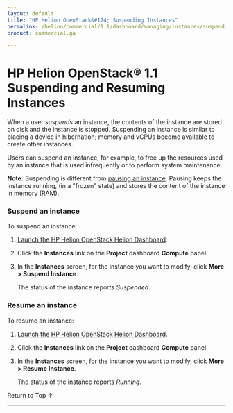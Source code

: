 ```yaml
---
layout: default
title: "HP Helion OpenStack&#174; Suspending Instances"
permalink: /helion/commercial/1.1/dashboard/managing/instances/suspend/
product: commercial.ga

---
```

<!--PUBLISHED-->

<script>

function PageRefresh {
onLoad="window.refresh"
}

PageRefresh();

</script>

<!--
<p style="font-size: small;"> <a href="/helion/commercial/1.1/ga1/install/">&#9664; PREV</a> | <a href="/helion/commercial/1.1/ga1/install-overview/">&#9650; UP</a> | <a href="/helion/commercial/1.1/ga1/">NEXT &#9654;</a> 
-->

# HP Helion OpenStack&#174; 1.1 Suspending and Resuming Instances

When a user *suspends* an instance, the contents of the instance are stored on disk and the instance is stopped. Suspending an instance is similar to placing a device in hibernation; memory and vCPUs become available to create other instances.

Users can suspend an instance, for example, to free up the resources used by an instance that is used infrequently or to perform system maintenance. 

**Note:** Suspending is different from <a href="/helion/commercial/1.1/dashboard/managing/instances/pause/">pausing an instance</a>. Pausing keeps the instance running, (in a &quot;frozen&quot; state) and stores the content of the instance in memory (RAM).  


### Suspend an instance ###

To suspend an instance:

1. [Launch the HP Helion OpenStack Helion Dashboard](/helion/openstack/1.1/dashboard/login/).

2. Click the **Instances** link on the **Project** dashboard **Compute** panel.

3. In the **Instances** screen, for the instance you want to modify, click **More &gt; Suspend Instance**.

	The status of the instance reports *Suspended*.

### Resume an instance ###

To resume an instance:

1. [Launch the HP Helion OpenStack Helion Dashboard](/helion/openstack/1.1/dashboard/login/).

2. Click the **Instances** link on the **Project** dashboard **Compute** panel.

3. In the **Instances** screen, for the instance you want to modify, click **More &gt; Resume Instance**.

	The status of the instance reports *Running*. 

<a href="#top" style="padding:14px 0px 14px 0px; text-decoration: none;"> Return to Top &#8593; </a>


----
